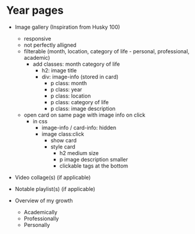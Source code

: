 # Year pages

- Image gallery (Inspiration from Husky 100)
    - responsive
    - not perfectly alligned
    - filterable (month, location, category of life - personal, professional, academic)
        - add classes: month category of life
            - h2: image title
            - div: image-info (stored in card)
                - p class: month
                - p class: year
                - p class: location
                - p class: category of life
                - p class: image description
    - open card on same page with image info on click
        - in css
            - image-info / card-info: hidden
            - image class:click
                - show card
                - style card
                    - h2 medium size
                    - p image description smaller
                    - clickable tags at the bottom

- Video collage(s) (if applicable)

- Notable playlist(s) (if applicable)

- Overview of my growth
    - Academically
    - Professionally
    - Personally